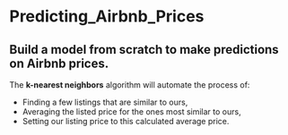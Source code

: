 # Predicting_Airbnb_Prices
## Build a model from scratch to make predictions on Airbnb prices.

The **k-nearest neighbors** algorithm will automate the process of:

* Finding a few listings that are similar to ours,
* Averaging the listed price for the ones most similar to ours,
* Setting our listing price to this calculated average price.
